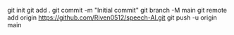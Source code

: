 git init
git add .
git commit -m "Initial commit"
git branch -M main
git remote add origin https://github.com/Riven0512/speech-AI.git
git push -u origin main
